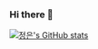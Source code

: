 ### Hi there 👋

[![정은's GitHub stats](https://github-readme-stats.vercel.app/api?username=parkjungeun97&theme=tokyonight)](https://github.com/parkjungeun97/github-readme-stats)

<!--
**parkjungeun97/parkjungeun97** is a ✨ _special_ ✨ repository because its `README.md` (this file) appears on your GitHub profile.

Here are some ideas to get you started:

- 🔭 I’m currently working on ...
- 🌱 I’m currently learning ...
- 👯 I’m looking to collaborate on ...
- 🤔 I’m looking for help with ...
- 💬 Ask me about ...
- 📫 How to reach me: ...
- 😄 Pronouns: ...
- ⚡ Fun fact: ...
-->
